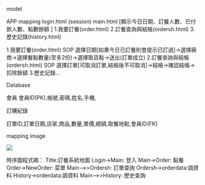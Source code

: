 model

APP mapping
login.html (session)
main.html [顯示今日日期、訂餐人數、已付款人數、點數餘額 ]
1.我要訂餐(order.html) 
2.訂餐查詢與結帳(ordersh.html) 
3.歷史記錄(history.html)

1.我要訂餐(order.html) SOP 
選擇日期[如果今日已訂餐則會提示已訂過]->選擇廠商->選擇餐點數量(至多2份)->選擇取貨點->送出(訂單成立)
2.訂餐查詢與結帳(ordersh.html) SOP
選擇訂單[可取消訂單,結帳後不可取消]->結帳->確認結帳->扣除餘額
3.歷史記錄...

Database

會員
會員ID(PK),帳號,密碼,姓名,手機,

訂購紀錄

訂單ID,訂單日期,店家,商品,數量,單價,總額,取餐地點,會員ID(FK)

mapping image

<img src="http://bb3en.github.io/app_order/ts.svg">

時序圖程式碼：
Title:訂餐系統地圖
Login->Main: 登入
Main->Order: 點餐
Order->NewOrder: 菜單
Main-->>Ordersh: 訂單查詢
Ordersh->orderdata:調資料
History->orderdata:調資料
Main-->>History: 歷史查詢